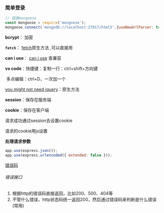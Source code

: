 ### 简单登录

```js
// 链接mongoose
const mongoose = require('mongoose');
mongoose.connect('mongodb://localhost:27017/html5',{useNewUrlParser: true});
```



**bcrypt**：   加密

**`fetch`**：   [fetch](https://developer.mozilla.org/zh-CN/docs/Web/API/Fetch_API/Using_Fetch)原生方法 ,可以直接用

**can i use**： [can i use](https://caniuse.com)  查兼容

**vs code**：快捷键：复制一行：ctrl+shift+方向键

​				多点编辑：ctrl+D，一次加一个

[you might not need jquery](http://youmightnotneedjquery.com/)：原生方法

**session**：保存在服务端

**cookie**：保存在客户端

请求成功通过session去设置cookie

请求的cookie用js设置

**处理请求参数**

```js
app.use(express.json());
app.use(express.urlencoded({ extended: false }));
```

[错误码](http://www.tietuku.com/)    

###### 错误接口

1. 根据http的错误码直接返回，比如200、500、404等
2. 不管什么错误，http状态码统一返回200，然后通过错误码来判断是什么错误(常用)

